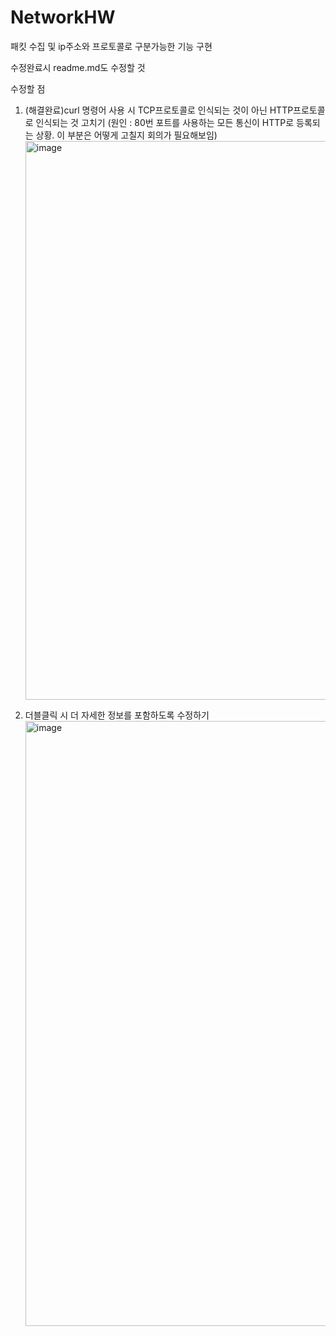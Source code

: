 # NetworkHW

패킷 수집 및 ip주소와 프로토콜로 구분가능한 기능 구현

수정완료시 readme.md도 수정할 것

수정할 점

1. (해결완료)curl 명령어 사용 시 TCP프로토콜로 인식되는 것이 아닌 HTTP프로토콜로 인식되는 것 고치기 (원인 : 80번 포트를 사용하는 모든 통신이 HTTP로 등록되는 상황. 이 부분은 어떻게 고칠지 회의가 필요해보임)<img width="894" alt="image" src="https://github.com/user-attachments/assets/217a2999-0b4d-4094-8e11-2ad9d5f14c70">

2. 더블클릭 시 더 자세한 정보를 포함하도록 수정하기<img width="968" alt="image" src="https://github.com/user-attachments/assets/c03a2d92-2807-49f8-83ee-2fcde1972e19">
